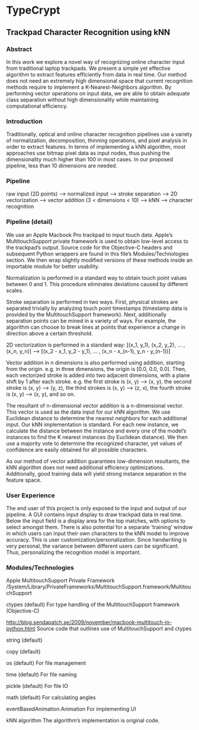 # TypeCrypt
## Trackpad Character Recognition using kNN

### Abstract
In this work we explore a novel way of recognizing online character input from traditional laptop trackpads. We present a simple yet effective algorithm to extract features efficiently from data in real time. Our method does not need an extremely high dimensional space that current recognition methods require to implement a K-Nearest-Neighbors algorithm. By performing vector operations on input data, we are able to obtain adequate class separation without high dimensionality while maintaining computational efficiency.

### Introduction

Traditionally, optical and online character recognition pipelines use a variety of normalization, decomposition, thinning operations, and pixel analysis in order to extract features. In terms of implementing a kNN algorithm, most approaches use bitmap pixel data as input nodes, thus pushing the dimensionality much higher than 100 in most cases. In our proposed pipeline, less than 10 dimensions are needed.

### Pipeline

raw input (2D points) —> normalized input —> stroke separation —> 2D vectorization —> vector addition (3 < dimensions < 10) —> kNN —> character recognition


### Pipeline (detail)

We use an Apple Macbook Pro trackpad to input touch data. Apple’s MultitouchSupport private framework is used to obtain low-level access to the trackpad’s output. Source code for the Objective-C headers and subsequent Python wrappers are found in this file’s Modules/Technologies section. We then wrap slightly modified versions of these methods inside an importable module for better usability.

Normalization is performed in a standard way to obtain touch point values between 0 and 1. This procedure eliminates deviations caused by different scales.

Stroke separation is performed in two ways. First, physical strokes are separated trivially by analyzing touch point timestamps (timestamp data is provided by the MultitouchSupport framework). Next, additionally separation points can be mined in a variety of ways. For example, the algorithm can choose to break lines at points that experience a change in direction above a certain threshold.

2D vectorization is performed in a standard way:
    [(x_1, y_1), (x_2, y_2), ... , (x_n, y_n)]
    —>
    [(x_2 - x_1, y_2 - y_1), ... , (x_n - x_(n-1), y_n - y_(n-1))]

Vector addition in n dimensions is also performed using addition, starting from the origin. e.g. in three dimensions, the origin is [0.0, 0.0, 0.0]. Then, each vectorized stroke is added into two adjacent dimensions, with a plane shift by 1 after each stroke. e.g. the first stroke is (x, y) —> (x, y), the second stroke is (x, y) —> (y, z), the third strokes is (x, y) —> (z, x), the fourth stroke is (x, y) —> (x, y), and so on. 

The resultant of n-dimensional vector addition is a n-dimensional vector. This vector is used as the data input for our kNN algorithm. We use Euclidean distance to determine the nearest neighbors for each additional input. Our kNN implementation is standard. For each new instance, we calculate the distance between the instance and every one of the model’s instances to find the K nearest instances (by Euclidean distance). We then use a majority vote to determine the recognized character, yet values of confidence are easily obtained for all possible characters.

As our method of vector addition guarantees low-dimension resultants, the kNN algorithm does not need additional efficiency optimizations. Additionally, good training data will yield strong instance separation in the feature space.


### User Experience

The end user of this project is only exposed to the input and output of our pipeline. A GUI contains input display to draw trackpad data in real time. Below the input field is a display area for the top matches, with options to select amongst them. There is also potential for a separate ‘training’ window in which users can input their own characters to the kNN model to improve accuracy. This is user customization/personalization. Since handwriting is very personal, the variance between different users can be significant. Thus, personalizing the recognition model is important.


### Modules/Technologies

Apple MultitouchSupport Private Framework
/System/Library/PrivateFrameworks/MultitouchSupport.framework/MultitouchSupport

ctypes (default)
For type handling of the MultitouchSupport framework (Objective-C)

http://blog.sendapatch.se/2009/november/macbook-multitouch-in-python.html
Source code that outlines use of MultitouchSupport and ctypes

string (default)

copy (default)

os (default)
For file management

time (default)
For file naming

pickle (default)
For file IO

math (default)
For calculating angles

eventBasedAnimation.Animation
For implementing UI

kNN algorithm
The algorithm’s implementation is original code.
